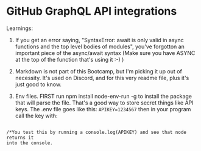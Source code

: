 # GitHub GraphQL API integrations 











Learnings:
1. If you get an error saying, "SyntaxError: await is only valid in async 
functions and the top level bodies of modules", you've forgotton an important
piece of the async/await syntax (Make sure you have ASYNC at the top of the 
function that's using it :-) )

2. Markdown is not part of this Bootcamp, but I'm picking it up out of necessity.
It's used on Discord, and for this very readme file, plus it's just good to know.

3. Env files. FIRST run npm install node-env-run -g to install the package that 
will parse the file. That's a good way to store secret things like API keys. 
The .env file goes like this:
```APIKEY=1234567```
then in your program call the key with:
```const APIKEY = process.env.APIKEY;

/*You test this by running a console.log(APIKEY) and see that node returns it
into the console.
```


